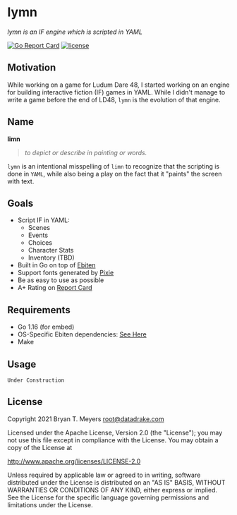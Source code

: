 # lymn

*lymn is an IF engine which is scripted in YAML*

[![Go Report Card](https://goreportcard.com/badge/github.com/DataDrake/lymn)](https://goreportcard.com/report/github.com/DataDrake/lymn) [![license](https://img.shields.io/github/license/DataDrake/lymn.svg)]()

## Motivation

While working on a game for Ludum Dare 48, I started working on an engine for building interactive fiction (IF) games in YAML. While I didn't manage to write a game before the end of LD48, `lymn` is the evolution of that engine.

## Name

**limn**
> *to depict or describe in painting or words.*

`lymn` is an intentional misspelling of `limn` to recognize that the scripting is done in `YAML`, while also being a play on the fact that it "paints" the screen with text.

## Goals

 * Script IF in YAML:
   - Scenes
   - Events
   - Choices
   - Character Stats
   - Inventory (TBD)
 * Built in Go on top of [Ebiten](ebiten.org)
 * Support fonts generated by [Pixie](github.com/DataDrake/pixie)
 * Be as easy to use as possible
 * A+ Rating on [Report Card](https://goreportcard.com/report/github.com/DataDrake/lymn)

## Requirements

* Go 1.16 (for embed)
* OS-Specific Ebiten dependencies: [See Here](https://ebiten.org/documents/install.html)
* Make

## Usage

```
Under Construction
```

## License
 
Copyright 2021 Bryan T. Meyers <root@datadrake.com>
 
Licensed under the Apache License, Version 2.0 (the "License");
you may not use this file except in compliance with the License.
You may obtain a copy of the License at
 
http://www.apache.org/licenses/LICENSE-2.0
 
Unless required by applicable law or agreed to in writing, software
distributed under the License is distributed on an "AS IS" BASIS,
WITHOUT WARRANTIES OR CONDITIONS OF ANY KIND, either express or implied.
See the License for the specific language governing permissions and
limitations under the License.
